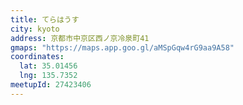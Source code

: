 ```yaml
---
title: てらはうす
city: kyoto
address: 京都市中京区西ノ京冷泉町41
gmaps: "https://maps.app.goo.gl/aMSpGqw4rG9aa9A58"
coordinates:
  lat: 35.01456
  lng: 135.7352
meetupId: 27423406
---
```

